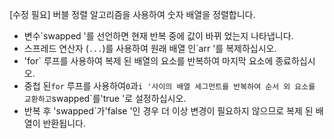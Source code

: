 [수정 필요]
버블 정렬 알고리즘을 사용하여 숫자 배열을 정렬합니다.

- 변수`swapped '를 선언하면 현재 반복 중에 값이 바뀌 었는지 나타냅니다.
- 스프레드 연산자 (`...`)를 사용하여 원래 배열 인`arr '를 복제하십시오.
- 'for` 루프를 사용하여 복제 된 배열의 요소를 반복하여 마지막 요소에 종료하십시오.
- 중첩 된`for` 루프를 사용하여`0`과`i '사이의 배열 세그먼트를 반복하여 순서 외 요소를 교환하고`swapped`를'true '로 설정하십시오.
- 반복 후 'swapped`가'false '인 경우 더 이상 변경이 필요하지 않으므로 복제 된 배열이 반환됩니다.